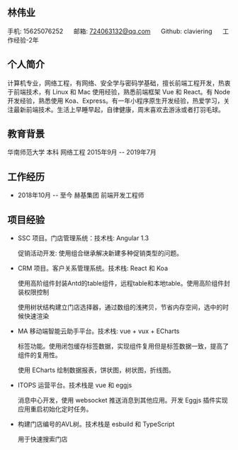## 林伟业

手机: 15625076252 &nbsp;&nbsp;&nbsp;&nbsp; 邮箱: 724063132@qq.com &nbsp;&nbsp;&nbsp;&nbsp; Github: claviering &nbsp;&nbsp;&nbsp;&nbsp; 工作经验-2年

## 个人简介

计算机专业，网络工程，有网络、安全学与密码学基础，擅长前端工程开发，热衷于前端技术，有 Linux 和 Mac 使用经验，熟悉前端框架 Vue 和 React。有 Node 开发经验，熟悉使用 Koa、Express。有一年小程序原生开发经验，热爱学习，关注最新前端技术。生活上早睡早起，自律健康，周末喜欢去游泳或者打羽毛球。

<!-- 期望薪资，年薪 22万 - 23万
离职原因: 目前所在的公司岗位，个人的成长、发展空间受到限制，技术广度有了，但是技术深度不够，希望能够从身边的人身上学到东西，最重要的是有一个能够无时不刻学习新事物的环境 -->

## 教育背景

华南师范大学 本科 网络工程 2015年9月 -- 2019年7月

## 工作经历

- 2018年10月 -- 至今 赫基集团 前端开发工程师

## 项目经验

- SSC 项目。门店管理系统：技术栈: Angular 1.3

  促销活动开发: 使用组合继承解决新建多种促销类型的问题。

- CRM 项目。客户关系管理系统。技术栈: React 和 Koa

  使用高阶组件封装Antd的table组件，远程table和本地table。使用高阶组件封装权限控制

  使用树状结构建立门店选择器，通过数组的浅拷贝，节省内存空间，选中的时候快速渲染

- MA 移动端智能云助手平台。技术栈: vue + vux + ECharts

  标签功能。使用闭包缓存标签数据，实现组件复用但是标签数据一致，提高了组件的复用性。

  使用 ECharts 绘制数据报表，饼状图，树状图，折线图。

- ITOPS 运营平台。技术栈是 vue 和 eggjs

  消息中心开发，使用 websocket 推送消息到其他应用。开发 Eggjs 插件实现应用重启初始化定时任务。

- 构建门店编号的AVL树。技术栈是 esbuild 和 TypeScript
  
  用于快速搜索门店

